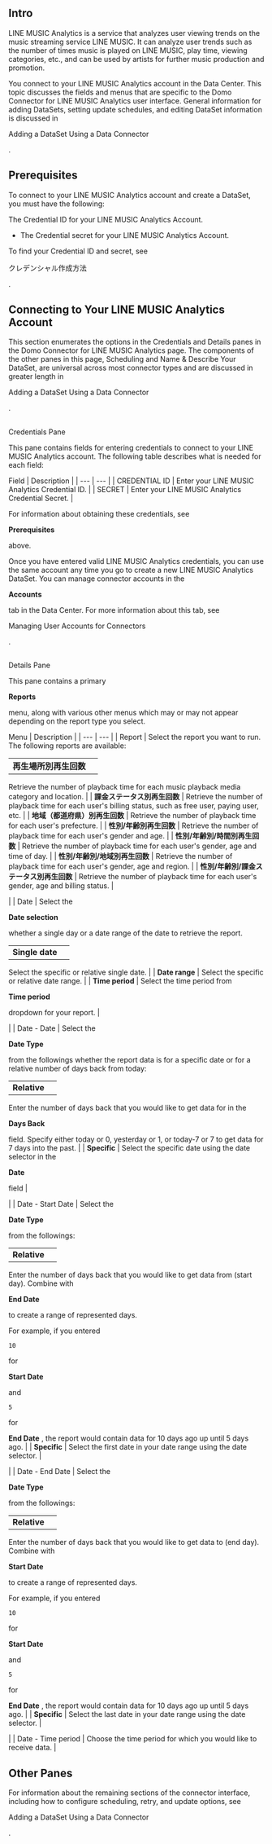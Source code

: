 

Intro
-------

LINE MUSIC Analytics is a service that analyzes user viewing trends on the music streaming service LINE MUSIC. It can analyze user trends such as the number of times music is played on LINE MUSIC, play time, viewing categories, etc., and can be used by artists for further music production and promotion.


 You connect to your LINE MUSIC Analytics account in the Data Center. This topic discusses the fields and menus that are specific to the Domo Connector for LINE MUSIC Analytics user interface. General information for adding DataSets, setting update schedules, and editing DataSet information is discussed in

Adding a DataSet Using a Data Connector

.


 Prerequisites
---------------

To connect to your LINE MUSIC Analytics account and create a DataSet, you must have the following:

 The Credential ID for your LINE MUSIC Analytics Account.
* The Credential secret for your LINE MUSIC Analytics Account.

To find your Credential ID and secret, see

クレデンシャル作成方法

.


 Connecting to Your LINE MUSIC Analytics Account
-------------------------------------------------

This section enumerates the options in the Credentials and Details panes in the Domo Connector for LINE MUSIC Analytics page. The components of the other panes in this page, Scheduling and Name & Describe Your DataSet, are universal across most connector types and are discussed in greater length in

Adding a DataSet Using a Data Connector

.

##
 Credentials Pane

This pane contains fields for entering credentials to connect to your LINE MUSIC Analytics account. The following table describes what is needed for each field:


 Field
  |
 Description
  |
| --- | --- |
|
 CREDENTIAL ID
  |
 Enter your LINE MUSIC Analytics Credential ID.
  |
|
 SECRET
  |
 Enter your LINE MUSIC Analytics Credential Secret.
  |

For information about obtaining these credentials, see


**Prerequisites**


 above.


 Once you have entered valid LINE MUSIC Analytics credentials, you can use the same account any time you go to create a new LINE MUSIC Analytics DataSet. You can manage connector accounts in the


**Accounts**


 tab in the Data Center. For more information about this tab, see

Managing User Accounts for Connectors

.

##
 Details Pane

This pane contains a primary


**Reports**


 menu, along with various other menus which may or may not appear depending on the report type you select.


 Menu
  |
 Description
  |
| --- | --- |
|
 Report
  |
 Select the report you want to run. The following reports are available:


|  |  |
| --- | --- |
| **再生場所別再生回数**  |
 Retrieve the number of playback time for each music playback media category and location.
  |
| **課金ステータス別再生回数**  |
 Retrieve the number of playback time for each user's billing status, such as free user, paying user, etc.
  |
| **地域（都道府県）別再生回数**  |
 Retrieve the number of playback time for each user's prefecture.
  |
| **性別/年齢別再生回数**  |
 Retrieve the number of playback time for each user's gender and age.
  |
| **性別/年齢別/時間別再生回数**  |
 Retrieve the number of playback time for each user's gender, age and time of day.
  |
| **性別/年齢別/地域別再生回数**  |
 Retrieve the number of playback time for each user's gender, age and region.
  |
| **性別/年齢別/課金ステータス別再生回数**  |
 Retrieve the number of playback time for each user's gender, age and billing status.
  |

|
|
 Date
  |
 Select the


**Date selection**


 whether a single day or a date range of the date to retrieve the report.


|  |  |
| --- | --- |
| **Single date**  |
 Select the specific or relative single date.
  |
| **Date range**  |
 Select the specific or relative date range.
  |
| **Time period**  |
 Select the time period from


**Time period**


 dropdown for your report.
  |


 |
|
 Date - Date
  |
 Select the


**Date Type**


 from the followings whether the report data is for a specific date or for a relative number of days back from today:


|  |  |
| --- | --- |
| **Relative**  |
 Enter the number of days back that you would like to get data for in the


**Days Back**


 field. Specify either today or 0, yesterday or 1, or today-7 or 7 to get data for 7 days into the past.
  |
| **Specific**  |
 Select the specific date using the date selector in the


**Date**


 field
  |


 |
|
 Date - Start Date
  |
 Select the


**Date Type**


 from the followings:


|  |  |
| --- | --- |
| **Relative**  |
 Enter the number of days back that you would like to get data from (start day). Combine with


**End Date**


 to create a range of represented days.

For example, if you entered


`10`


 for


**Start Date**


 and


`5`


 for


**End Date**
 , the report would contain data for 10 days ago up until 5 days ago.
  |
| **Specific**  |
 Select the first date in your date range using the date selector.
  |

|
|
 Date - End Date
  |
 Select the


**Date Type**


 from the followings:


|  |  |
| --- | --- |
| **Relative**  |
 Enter the number of days back that you would like to get data to (end day). Combine with


**Start Date**


 to create a range of represented days.


 For example, if you entered


`10`


 for


**Start Date**


 and


`5`


 for


**End Date**
 , the report would contain data for 10 days ago up until 5 days ago.
  |
| **Specific**  |
 Select the last date in your date range using the date selector.
  |

|
|
 Date - Time period
  |
 Choose the time period for which you would like to receive data.
  |

Other Panes
-------------

For information about the remaining sections of the connector interface, including how to configure scheduling, retry, and update options, see

Adding a DataSet Using a Data Connector

.

